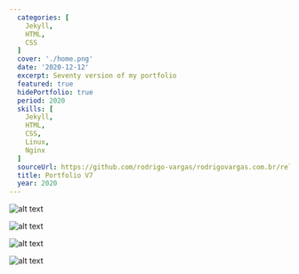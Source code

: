 ```yaml
---
  categories: [
    Jekyll,
    HTML,
    CSS
  ]
  cover: './home.png'
  date: '2020-12-12'
  excerpt: Seventy version of my portfolio
  featured: true
  hidePortfolio: true
  period: 2020
  skills: [
    Jekyll,
    HTML,
    CSS,
    Linux,
    Nginx
  ]
  sourceUrl: https://github.com/rodrigo-vargas/rodrigovargas.com.br/releases/tag/7.0
  title: Portfolio V7
  year: 2020
---
```


![alt text](/images/projects/portfolio-v7/home.png "Title")

![alt text](/images/projects/portfolio-v7/home-mobile.png "Title")

![alt text](/images/projects/portfolio-v7/projeto-detalhe.png "Title")

![alt text](/images/projects/portfolio-v7/post-detalhe.png "Title")